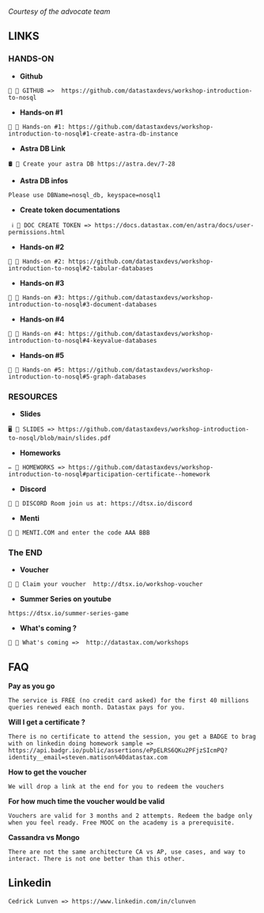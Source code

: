 _Courtesy of the advocate team_

## LINKS

### HANDS-ON

- **Github**

```
🔔 🔗 GITHUB =>  https://github.com/datastaxdevs/workshop-introduction-to-nosql
```

- **Hands-on #1**

```
🔔 🔗 Hands-on #1: https://github.com/datastaxdevs/workshop-introduction-to-nosql#1-create-astra-db-instance
```

- **Astra DB Link**

```
🛢️ 🔗 Create your astra DB https://astra.dev/7-28
```

- **Astra DB infos**

```
Please use DBName=nosql_db, keyspace=nosql1
```

- **Create token documentations**

```
 ℹ️ 🔗 DOC CREATE TOKEN => https://docs.datastax.com/en/astra/docs/user-permissions.html
```

- **Hands-on #2**

```
🔔 🔗 Hands-on #2: https://github.com/datastaxdevs/workshop-introduction-to-nosql#2-tabular-databases
```

- **Hands-on #3**

```
🔔 🔗 Hands-on #3: https://github.com/datastaxdevs/workshop-introduction-to-nosql#3-document-databases
```

- **Hands-on #4**

```
🔔 🔗 Hands-on #4: https://github.com/datastaxdevs/workshop-introduction-to-nosql#4-keyvalue-databases
```

- **Hands-on #5**

```
🔔 🔗 Hands-on #5: https://github.com/datastaxdevs/workshop-introduction-to-nosql#5-graph-databases
```

### RESOURCES

- **Slides**

```
🖥️ 🔗 SLIDES => https://github.com/datastaxdevs/workshop-introduction-to-nosql/blob/main/slides.pdf
```

- **Homeworks**

```
✏️ 🔗 HOMEWORKS => https://github.com/datastaxdevs/workshop-introduction-to-nosql#participation-certificate--homework
```

- **Discord**

```
💬 🔗 DISCORD Room join us at: https://dtsx.io/discord
```

- **Menti**

```
🎲 🔗 MENTI.COM and enter the code AAA BBB
```

### The END

- **Voucher**

```
🔔 🔗 Claim your voucher  http://dtsx.io/workshop-voucher
```

- **Summer Series on youtube**

```
https://dtsx.io/summer-series-game
```

- **What's coming ?**

```
🔔 🔗 What's coming =>  http://datastax.com/workshops
```

## FAQ

**Pay as you go**

```
The service is FREE (no credit card asked) for the first 40 millions queries renewed each month. Datastax pays for you.
```

**Will I get a certificate ?**

```
There is no certificate to attend the session, you get a BADGE to brag with on linkedin doing homework sample => https://api.badgr.io/public/assertions/ePpELRS6QKu2PFjzSIcmPQ?identity__email=steven.matison%40datastax.com
```

**How to get the voucher**

```
We will drop a link at the end for you to redeem the vouchers
```

**For how much time the voucher would be valid**

```
Vouchers are valid for 3 months and 2 attempts. Redeem the badge only when you feel ready. Free MOOC on the academy is a prerequisite.
```

**Cassandra vs Mongo**

```
There are not the same architecture CA vs AP, use cases, and way to interact. There is not one better than this other.
```

## Linkedin

```
Cedrick Lunven => https://www.linkedin.com/in/clunven
```
